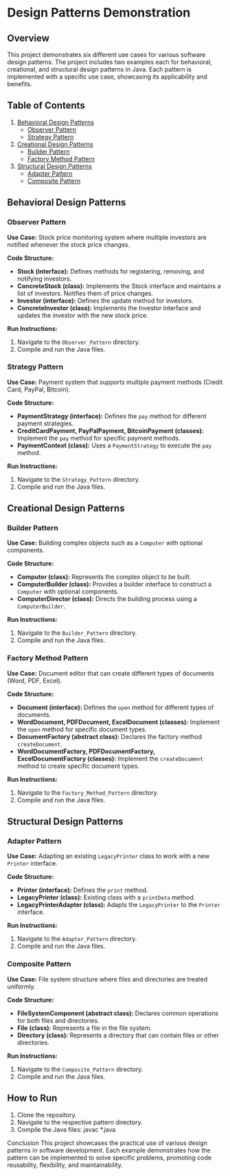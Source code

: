# Design Patterns Demonstration

## Overview
This project demonstrates six different use cases for various software design patterns. The project includes two examples each for behavioral, creational, and structural design patterns in Java. Each pattern is implemented with a specific use case, showcasing its applicability and benefits.

## Table of Contents
1. [Behavioral Design Patterns](#behavioral-design-patterns)
   - [Observer Pattern](#observer-pattern)
   - [Strategy Pattern](#strategy-pattern)
2. [Creational Design Patterns](#creational-design-patterns)
   - [Builder Pattern](#builder-pattern)
   - [Factory Method Pattern](#factory-method-pattern)
3. [Structural Design Patterns](#structural-design-patterns)
   - [Adapter Pattern](#adapter-pattern)
   - [Composite Pattern](#composite-pattern)

## Behavioral Design Patterns

### Observer Pattern
**Use Case:** Stock price monitoring system where multiple investors are notified whenever the stock price changes.

**Code Structure:**
- **Stock (interface):** Defines methods for registering, removing, and notifying investors.
- **ConcreteStock (class):** Implements the Stock interface and maintains a list of investors. Notifies them of price changes.
- **Investor (interface):** Defines the update method for investors.
- **ConcreteInvestor (class):** Implements the Investor interface and updates the investor with the new stock price.

**Run Instructions:**
1. Navigate to the `Observer_Pattern` directory.
2. Compile and run the Java files.

### Strategy Pattern
**Use Case:** Payment system that supports multiple payment methods (Credit Card, PayPal, Bitcoin).

**Code Structure:**
- **PaymentStrategy (interface):** Defines the `pay` method for different payment strategies.
- **CreditCardPayment, PayPalPayment, BitcoinPayment (classes):** Implement the `pay` method for specific payment methods.
- **PaymentContext (class):** Uses a `PaymentStrategy` to execute the `pay` method.

**Run Instructions:**
1. Navigate to the `Strategy_Pattern` directory.
2. Compile and run the Java files.

## Creational Design Patterns

### Builder Pattern
**Use Case:** Building complex objects such as a `Computer` with optional components.

**Code Structure:**
- **Computer (class):** Represents the complex object to be built.
- **ComputerBuilder (class):** Provides a builder interface to construct a `Computer` with optional components.
- **ComputerDirector (class):** Directs the building process using a `ComputerBuilder`.

**Run Instructions:**
1. Navigate to the `Builder_Pattern` directory.
2. Compile and run the Java files.

### Factory Method Pattern
**Use Case:** Document editor that can create different types of documents (Word, PDF, Excel).

**Code Structure:**
- **Document (interface):** Defines the `open` method for different types of documents.
- **WordDocument, PDFDocument, ExcelDocument (classes):** Implement the `open` method for specific document types.
- **DocumentFactory (abstract class):** Declares the factory method `createDocument`.
- **WordDocumentFactory, PDFDocumentFactory, ExcelDocumentFactory (classes):** Implement the `createDocument` method to create specific document types.

**Run Instructions:**
1. Navigate to the `Factory_Method_Pattern` directory.
2. Compile and run the Java files.

## Structural Design Patterns

### Adapter Pattern
**Use Case:** Adapting an existing `LegacyPrinter` class to work with a new `Printer` interface.

**Code Structure:**
- **Printer (interface):** Defines the `print` method.
- **LegacyPrinter (class):** Existing class with a `printData` method.
- **LegacyPrinterAdapter (class):** Adapts the `LegacyPrinter` to the `Printer` interface.

**Run Instructions:**
1. Navigate to the `Adapter_Pattern` directory.
2. Compile and run the Java files.

### Composite Pattern
**Use Case:** File system structure where files and directories are treated uniformly.

**Code Structure:**
- **FileSystemComponent (abstract class):** Declares common operations for both files and directories.
- **File (class):** Represents a file in the file system.
- **Directory (class):** Represents a directory that can contain files or other directories.

**Run Instructions:**
1. Navigate to the `Composite_Pattern` directory.
2. Compile and run the Java files.

## How to Run
1. Clone the repository.
2. Navigate to the respective pattern directory.
3. Compile the Java files:
   javac *.java

Conclusion
This project showcases the practical use of various design patterns in software development. Each example demonstrates how the pattern can be implemented to solve specific problems, promoting code reusability, flexibility, and maintainability.
